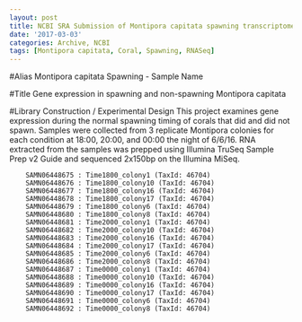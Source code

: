 ```yaml
---
layout: post
title: NCBI SRA Submission of Montipora capitata spawning transcriptome samples
date: '2017-03-03'
categories: Archive, NCBI
tags: [Montipora capitata, Coral, Spawning, RNASeq]
---
```


#Alias
Montipora capitata Spawning - Sample Name

#Title
Gene expression in spawning and non-spawning Montipora capitata

#Library Construction / Experimental Design
This project examines gene expression during the normal spawning timing of corals that did and did not spawn. Samples were collected from 3 replicate Montipora colonies for each condition at 18:00, 20:00, and 00:00 the night of 6/6/16. RNA extracted from the samples was prepped using Illumina TruSeq Sample Prep v2 Guide and sequenced 2x150bp on the Illumina MiSeq.



        SAMN06448675 : Time1800_colony1 (TaxId: 46704)
        SAMN06448676 : Time1800_colony10 (TaxId: 46704)
        SAMN06448677 : Time1800_colony16 (TaxId: 46704)
        SAMN06448678 : Time1800_colony17 (TaxId: 46704)
        SAMN06448679 : Time1800_colony6 (TaxId: 46704)
        SAMN06448680 : Time1800_colony8 (TaxId: 46704)
        SAMN06448681 : Time2000_colony1 (TaxId: 46704)
        SAMN06448682 : Time2000_colony10 (TaxId: 46704)
        SAMN06448683 : Time2000_colony16 (TaxId: 46704)
        SAMN06448684 : Time2000_colony17 (TaxId: 46704)
        SAMN06448685 : Time2000_colony6 (TaxId: 46704)
        SAMN06448686 : Time2000_colony8 (TaxId: 46704)
        SAMN06448687 : Time0000_colony1 (TaxId: 46704)
        SAMN06448688 : Time0000_colony10 (TaxId: 46704)
        SAMN06448689 : Time0000_colony16 (TaxId: 46704)
        SAMN06448690 : Time0000_colony17 (TaxId: 46704)
        SAMN06448691 : Time0000_colony6 (TaxId: 46704)
        SAMN06448692 : Time0000_colony8 (TaxId: 46704)

